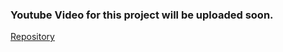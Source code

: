 <h3>Youtube Video for this project will be uploaded soon.</h3>
<a href="https://github.com/zementalist/Blog-PHP">Repository</a>
